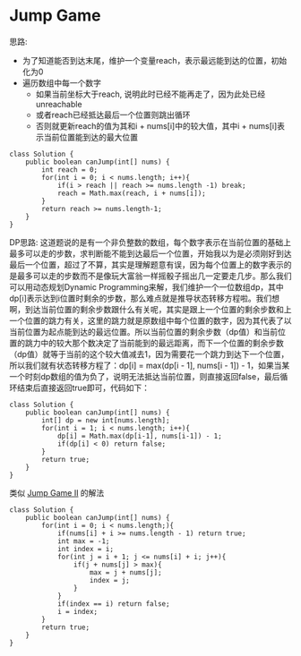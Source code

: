 # Jump Game

思路:
* 为了知道能否到达末尾，维护一个变量reach，表示最远能到达的位置，初始化为0
* 遍历数组中每一个数字
  * 如果当前坐标大于reach, 说明此时已经不能再走了，因为此处已经unreachable
  * 或者reach已经抵达最后一个位置则跳出循环
  * 否则就更新reach的值为其和i + nums[i]中的较大值，其中i + nums[i]表示当前位置能到达的最大位置
```
class Solution {
    public boolean canJump(int[] nums) {
        int reach = 0;
        for(int i = 0; i < nums.length; i++){
            if(i > reach || reach >= nums.length -1) break;     
            reach = Math.max(reach, i + nums[i]);
        }
        return reach >= nums.length-1;
    }
}
```

DP思路:
这道题说的是有一个非负整数的数组，每个数字表示在当前位置的基础上最多可以走的步数，求判断能不能到达最后一个位置，开始我以为是必须刚好到达最后一个位置，超过了不算，其实是理解题意有误，因为每个位置上的数字表示的是最多可以走的步数而不是像玩大富翁一样摇骰子摇出几一定要走几步。那么我们可以用动态规划Dynamic Programming来解，我们维护一个一位数组dp，其中dp[i]表示达到i位置时剩余的步数，那么难点就是推导状态转移方程啦。我们想啊，到达当前位置的剩余步数跟什么有关呢，其实是跟上一个位置的剩余步数和上一个位置的跳力有关，这里的跳力就是原数组中每个位置的数字，因为其代表了以当前位置为起点能到达的最远位置。所以当前位置的剩余步数（dp值）和当前位置的跳力中的较大那个数决定了当前能到的最远距离，而下一个位置的剩余步数（dp值）就等于当前的这个较大值减去1，因为需要花一个跳力到达下一个位置，所以我们就有状态转移方程了：dp[i] = max(dp[i - 1], nums[i - 1]) - 1，如果当某一个时刻dp数组的值为负了，说明无法抵达当前位置，则直接返回false，最后循环结束后直接返回true即可，代码如下：

```
class Solution {
    public boolean canJump(int[] nums) {
        int[] dp = new int[nums.length];
        for(int i = 1; i < nums.length; i++){
            dp[i] = Math.max(dp[i-1], nums[i-1]) - 1;
            if(dp[i] < 0) return false;
        }
        return true;
    }
}
```

类似 [Jump Game II](https://github.com/ZequnSong/Leetcode/blob/master/Leetcode/045JumpGameII.md) 的解法
```
class Solution {
    public boolean canJump(int[] nums) {
        for(int i = 0; i < nums.length;){
            if(nums[i] + i >= nums.length - 1) return true;         
            int max = -1;
            int index = i;          
            for(int j = i + 1; j <= nums[i] + i; j++){
                if(j + nums[j] > max){
                    max = j + nums[j];
                    index = j;
                }          
            }         
            if(index == i) return false;
            i = index;            
        }
        return true;
    }
}
```
